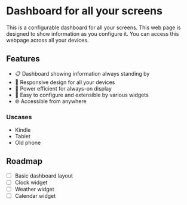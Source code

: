# Dashboard for all your screens

This is a configurable dashboard for all your screens. This web page is designed to show information as you configure it. You can access this webpage across all your devices.

## Features

- 📋 Dashboard showing information always standing by
- 📱 Responsive design for all your devices
- 🔋 Power efficient for always-on display
- 🔧 Easy to configure and extensible by various widgets
- 🌐 Accessible from anywhere

### Uscases

- Kindle
- Tablet
- Old phone

## Roadmap

- [ ] Basic dashboard layout
- [ ] Clock widget
- [ ] Weather widget
- [ ] Calendar widget
